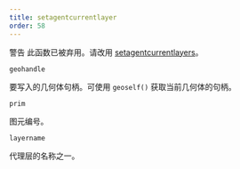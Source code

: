 ```yaml
---
title: setagentcurrentlayer
order: 58
---
```


警告
此函数已被弃用。请改用 [setagentcurrentlayers](setagentcurrentlayers.html "设置代理图元的当前显示层")。

`geohandle`

要写入的几何体句柄。可使用 `geoself()` 获取当前几何体的句柄。

`prim`

图元编号。

`layername`

代理层的名称之一。
